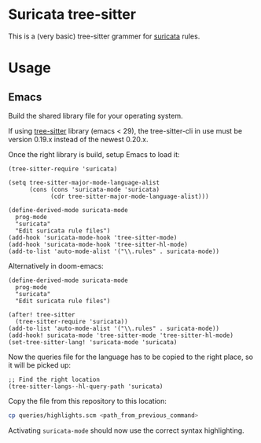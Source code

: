# Suricata tree-sitter

This is a (very basic) tree-sitter grammer for [suricata](https://suricata.io/
"suricata") rules.

# Usage

## Emacs

Build the shared library file for your operating system.

If using [tree-sitter](https://github.com/emacs-tree-sitter/elisp-tree-sitter)
library (emacs < 29), the tree-sitter-cli in use must be version 0.19.x instead
of the newest 0.20.x.

Once the right library is build, setup Emacs to load it:

```elisp
(tree-sitter-require 'suricata)

(setq tree-sitter-major-mode-language-alist
      (cons (cons 'suricata-mode 'suricata)
            (cdr tree-sitter-major-mode-language-alist)))

(define-derived-mode suricata-mode
  prog-mode
  "suricata"
  "Edit suricata rule files")
(add-hook 'suricata-mode-hook 'tree-sitter-mode)
(add-hook 'suricata-mode-hook 'tree-sitter-hl-mode)
(add-to-list 'auto-mode-alist '("\\.rules" . suricata-mode))
```

Alternatively in doom-emacs:

```elisp
(define-derived-mode suricata-mode
  prog-mode
  "suricata"
  "Edit suricata rule files")

(after! tree-sitter
  (tree-sitter-require 'suricata))
(add-to-list 'auto-mode-alist '("\\.rules" . suricata-mode))
(add-hook! suricata-mode 'tree-sitter-mode 'tree-sitter-hl-mode)
(set-tree-sitter-lang! 'suricata-mode 'suricata)
```

Now the queries file for the language has to be copied to the right place, so it
will be picked up:

```elisp
;; Find the right location
(tree-sitter-langs--hl-query-path 'suricata)
```

Copy the file from this repository to this location:

```sh
cp queries/highlights.scm <path_from_previous_command>
```

Activating `suricata-mode` should now use the correct syntax highlighting.

